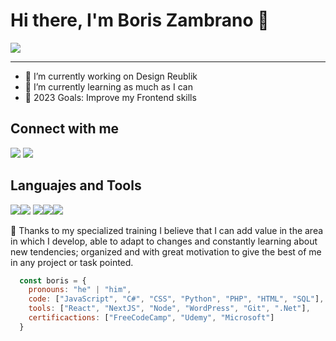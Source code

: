 <div>

<h1>Hi there, I'm Boris Zambrano 👋</h1>
<img src="https://camo.githubusercontent.com/9e8cf5b2a87909486cff9205ac54c2a173136fc3dd06c0f15d19fa140d2594fe/68747470733a2f2f6b6f6d617265762e636f6d2f67687076632f3f757365726e616d653d627279616e74656e63687526636f6c6f723d627269676874677265656e267374796c653d666f722d7468652d6261646765" />

<hr>
<!--
**borisdavid77/borisdavid77** is a ✨ _special_ ✨ repository because its `README.md` (this file) appears on your GitHub profile.
-->

<ul>
    <li>🔭 I’m currently working on Design Reublik</li>
    <li>🌱 I’m currently learning as much as I can</li>
    <li>🎯 2023 Goals: Improve my Frontend skills</li>
</ul>

<h2>Connect with me</h2>
<a href="https://www.linkedin.com/in/boris-zambrano-suarez-104b4121a/"><img src="https://camo.githubusercontent.com/a80d00f23720d0bc9f55481cfcd77ab79e141606829cf16ec43f8cacc7741e46/68747470733a2f2f696d672e736869656c64732e696f2f62616467652f4c696e6b6564496e2d3030373742353f7374796c653d666f722d7468652d6261646765266c6f676f3d6c696e6b6564696e266c6f676f436f6c6f723d7768697465"/></a>
<a href="mailto:borisdavid779@gmail.com"><img src="https://img.shields.io/badge/gmail-white?logo=gmail&style=for-the-badge"/></a>

<h2>Languajes and Tools</h2>
<img src="https://img.shields.io/badge/html5-gray?logo=html5&style=for-the-badge"/><img src="https://img.shields.io/badge/css3-blue?logo=css3&style=for-the-badge"/>
<img src="https://img.shields.io/badge/javascript-gray?logo=javascript&style=for-the-badge"/><img src="https://img.shields.io/badge/c%23-blueviolet?logo=csharp&style=for-the-badge"/><img src="https://img.shields.io/badge/java-blue?logo=java&style=for-the-badge" />


<p>💬 Thanks to my specialized training I believe that I can add value in the area in which I develop, able to adapt to changes and constantly learning about new tendencies; organized and with great motivation to give the best of me in any project or task pointed.</p>

```js
  const boris = {
    pronouns: "he" | "him",
    code: ["JavaScript", "C#", "CSS", "Python", "PHP", "HTML", "SQL"],
    tools: ["React", "NextJS", "Node", "WordPress", "Git", ".Net"],
    certificactions: ["FreeCodeCamp", "Udemy", "Microsoft"]
  }
```

</div>

